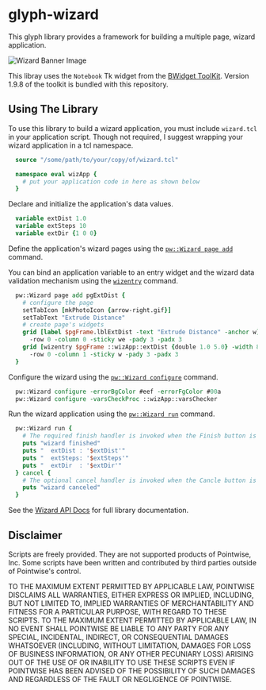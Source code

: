 # glyph-wizard

This glyph library provides a framework for building a multiple page, wizard application.

![Wizard Banner Image](../master/docs/images/banner.png  "wizard banner Image")

This libray uses the `Notebook` Tk widget from the [BWidget ToolKit][BWidget].
Version 1.9.8 of the toolkit is bundled with this repository.


## Using The Library

To use this library to build a wizard application, you must include
`wizard.tcl` in your application script. Though not required, I suggest
wrapping your wizard application in a tcl namespace.

```Tcl
  source "/some/path/to/your/copy/of/wizard.tcl"

  namespace eval wizApp {
    # put your application code in here as shown below
  }
```

Declare and initialize the application's data values.

```Tcl
  variable extDist 1.0
  variable extSteps 10
  variable extDir {1 0 0}
```

Define the application's wizard pages using the
[`pw::Wizard page add`][WizAPI-page-add] command.

You can bind an application variable to an entry widget and the wizard data
validation mechanism using the [`wizentry`][WizAPI-wizentry] command.

```Tcl
  pw::Wizard page add pgExtDist {
    # configure the page
    setTabIcon [mkPhotoIcon {arrow-right.gif}]
    setTabText "Extrude Distance"
    # create page's widgets
    grid [label $pgFrame.lblExtDist -text "Extrude Distance" -anchor w] \
      -row 0 -column 0 -sticky we -pady 3 -padx 3
    grid [wizentry $pgFrame ::wizApp::extDist {double 1.0 5.0} -width 8] \
      -row 0 -column 1 -sticky w -pady 3 -padx 3
  }
```

Configure the wizard using the [`pw::Wizard configure`][WizAPI-configure] command.

```Tcl
  pw::Wizard configure -errorBgColor #eef -errorFgColor #00a
  pw::Wizard configure -varsCheckProc ::wizApp::varsChecker
```

Run the wizard application using the [`pw::Wizard run`][WizAPI-run] command.

```Tcl
  pw::Wizard run {
    # The required finish handler is invoked when the Finish button is pressed
    puts "wizard finished"
    puts "  extDist : '$extDist'"
    puts "  extSteps: '$extSteps'"
    puts "  extDir  : '$extDir'"
  } cancel {
    # The optional cancel handler is invoked when the Cancle button is pressed
    puts "wizard canceled"
  }
```

See the [Wizard API Docs][WizAPI] for full library documentation.


## Disclaimer
Scripts are freely provided. They are not supported products of
Pointwise, Inc. Some scripts have been written and contributed by third
parties outside of Pointwise's control.

TO THE MAXIMUM EXTENT PERMITTED BY APPLICABLE LAW, POINTWISE DISCLAIMS
ALL WARRANTIES, EITHER EXPRESS OR IMPLIED, INCLUDING, BUT NOT LIMITED
TO, IMPLIED WARRANTIES OF MERCHANTABILITY AND FITNESS FOR A PARTICULAR
PURPOSE, WITH REGARD TO THESE SCRIPTS. TO THE MAXIMUM EXTENT PERMITTED
BY APPLICABLE LAW, IN NO EVENT SHALL POINTWISE BE LIABLE TO ANY PARTY
FOR ANY SPECIAL, INCIDENTAL, INDIRECT, OR CONSEQUENTIAL DAMAGES
WHATSOEVER (INCLUDING, WITHOUT LIMITATION, DAMAGES FOR LOSS OF BUSINESS
INFORMATION, OR ANY OTHER PECUNIARY LOSS) ARISING OUT OF THE USE OF OR
INABILITY TO USE THESE SCRIPTS EVEN IF POINTWISE HAS BEEN ADVISED OF THE
POSSIBILITY OF SUCH DAMAGES AND REGARDLESS OF THE FAULT OR NEGLIGENCE OF
POINTWISE.


[BWidget]: http://www.sourceforge.net/projects/tcllib/
[WizAPI]: docs/Wizard_API.md
[WizAPI-page-add]: docs/Wizard_API.md#pwwizard-page-add-name-script
[WizAPI-wizentry]: docs/Wizard_API.md#wizentry-parentpath-varname-vartypespec-entryopts
[WizAPI-configure]: docs/Wizard_API.md#pwwizard-configure-option-value-option-value-
[WizAPI-run]: docs/Wizard_API.md#pwwizard-run
